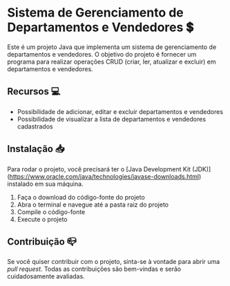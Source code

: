 # Sistema de Gerenciamento de Departamentos e Vendedores 💲 

Este é um projeto Java que implementa um sistema de gerenciamento de departamentos e vendedores. O objetivo do projeto é fornecer um programa para realizar operações CRUD (criar, ler, atualizar e excluir) em departamentos e vendedores.

## Recursos 💻

- Possibilidade de adicionar, editar e excluir departamentos e vendedores
- Possibilidade de visualizar a lista de departamentos e vendedores cadastrados

## Instalação 📥

Para rodar o projeto, você precisará ter o [Java Development Kit (JDK)] (https://www.oracle.com/java/technologies/javase-downloads.html) instalado em sua máquina.

1. Faça o download do código-fonte do projeto
2. Abra o terminal e navegue até a pasta raiz do projeto
3. Compile o código-fonte
4. Execute o projeto

## Contribuição 📪

Se você quiser contribuir com o projeto, sinta-se à vontade para abrir uma *pull request*. Todas as contribuições são bem-vindas e serão cuidadosamente avaliadas.
